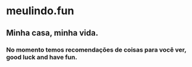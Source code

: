 # meulindo.fun

## Minha casa, minha vida.

### No momento temos recomendações de coisas para você ver, good luck and have fun.